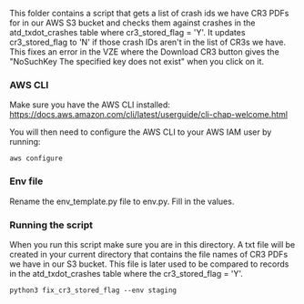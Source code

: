 This folder contains a script that gets a list of crash ids we have CR3 PDFs for in our AWS S3 bucket and checks them against crashes in the atd_txdot_crashes table where cr3_stored_flag = 'Y'. It updates cr3_stored_flag to 'N' if those crash IDs aren't in the list of CR3s we have. This fixes an error in the VZE where the Download CR3 button gives the "NoSuchKey The specified key does not exist" when you click on it.

### AWS CLI

Make sure you have the AWS CLI installed: https://docs.aws.amazon.com/cli/latest/userguide/cli-chap-welcome.html

You will then need to configure the AWS CLI to your AWS IAM user by running:

`aws configure`

### Env file

Rename the env_template.py file to env.py. Fill in the values.

### Running the script

When you run this script make sure you are in this directory. A txt file will be created in your current directory that contains the file names of CR3 PDFs we have in our S3 bucket. This file is later used to be compared to records in the atd_txdot_crashes table where the cr3_stored_flag = 'Y'.

`python3 fix_cr3_stored_flag --env staging`
